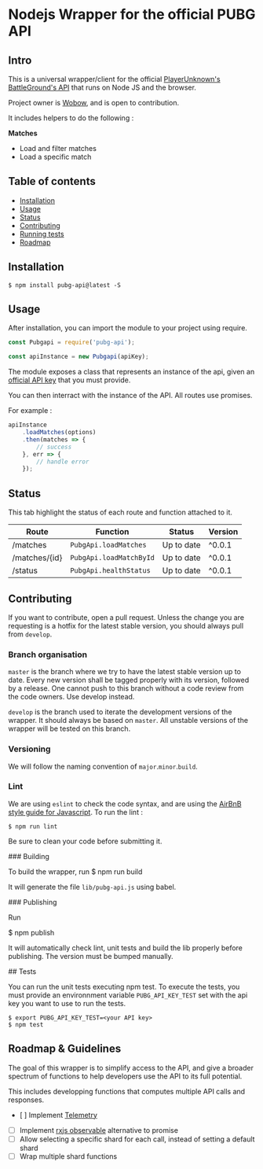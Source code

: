 # Nodejs Wrapper for the official PUBG API

## Intro
This is a universal wrapper/client for the official [PlayerUnknown's BattleGround's API](https://developer.playbattlegrounds.com/) that runs on Node JS and the browser.

Project owner is [Wobow](https://github.com/Wobow), and is open to contribution.

It includes helpers to do the following :

**Matches**
- Load and filter matches
- Load a specific match


## Table of contents
- [Installation](#Installation)
- [Usage](#Usage)
- [Status](#Status)
- [Contributing](#Contributing)
- [Running tests](#Tests)
- [Roadmap](#Roadmap)

## Installation

    $ npm install pubg-api@latest -S

## Usage

After installation, you can import the module to your project using require. 
```javascript
const Pubgapi = require('pubg-api');

const apiInstance = new Pubgapi(apiKey);
```
The module exposes a class that represents an instance of the api, given an [official API key](https://developer.playbattlegrounds.com/) that you must provide.

You can then interract with the instance of the API. All routes use promises.

For example :
```javascript
apiInstance
    .loadMatches(options)
    .then(matches => {
        // success
    }, err => {
        // handle error
    });
```

## Status

This tab highlight the status of each route and function attached to it.

| Route              | Function                     | Status           | Version     |
|-------             |----------                    |--------          |---------    |
| /matches           | `PubgApi.loadMatches`        | Up to date       | ^0.0.1      |
| /matches/{id}      | `PubgApi.loadMatchById`      | Up to date       | ^0.0.1      |
| /status            | `PubgApi.healthStatus`       | Up to date       | ^0.0.1      |

## Contributing

If you want to contribute, open a pull request. Unless the change you are requesting is a hotfix for the latest stable version, you should always pull from `develop`. 

### Branch organisation
`master` is the branch where we try to have the latest stable version up to date. Every new version shall be tagged properly with its version, followed by a release. One cannot push to this branch without a code review from the code owners. Use develop instead.

`develop` is the branch used to iterate the development versions of the wrapper. It should always be based on `master`. All unstable versions of the wrapper will be tested on this branch. 

### Versioning

We will follow the naming convention of `major`.`minor`.`build`. 

### Lint

We are using `eslint` to check the code syntax, and are using the [AirBnB style guide for Javascript](https://github.com/airbnb/javascript). 
To run the lint :

    $ npm run lint

Be sure to clean your code before submitting it.

### Building

To build the wrapper, run 
  $ npm run build

It will generate the file `lib/pubg-api.js` using babel.

### Publishing

Run

  $ npm publish

It will automatically check lint, unit tests and build the lib properly before publishing. The version must be bumped manually.

## Tests

You can run the unit tests executing npm test. To execute the tests, you must provide an environnment variable `PUBG_API_KEY_TEST` set with the api key you want to use to run the tests. 

    $ export PUBG_API_KEY_TEST=<your API key>
    $ npm test

## Roadmap & Guidelines

The goal of this wrapper is to simplify access to the API, and give a broader spectrum of functions to help developers use the API to its full potential.

This includes developping functions that computes multiple API calls and responses.

- [ ] Implement [Telemetry](https://developer.playbattlegrounds.com/docs/en/telemetry.html) 
- [ ] Implement [rxjs observable](https://github.com/reactivex/rxjs) alternative to promise
- [ ] Allow selecting a specific shard for each call, instead of setting a default shard
- [ ] Wrap multiple shard functions
